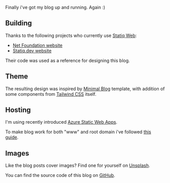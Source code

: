 ﻿---
Title: Under the hood
Published: 2020-05-24
Image: /assets/posts/imattsmart-sm0Bkoj5bnA-unsplash.jpg

ImageAuthor: Markus Spiske
ImageLink: https://unsplash.com/photos/sm0Bkoj5bnA
---
Finally i've got my blog up and running. Again :)

<h2 class="font-semibold text-3xl pt-2">Building</h2>

Thanks to the following projects who currently use <a class="hover:text-teal-600 no-underline text-teal-500 hover:underline" target="_blank" href="https://statiq.dev/web">Statiq Web</a>:

<ul class="list-disc px-8">
<li> <a class="hover:text-teal-600 no-underline text-teal-500 hover:underline" target="_blank" href="https://github.com/dotnet-foundation/website">Net Foundation website</a></li> 
<li><a class="hover:text-teal-600 no-underline text-teal-500 hover:underline" target="_blank" href="https://github.com/statiqdev/statiqdev.github.io">Statiq.dev website</a></li> 
</ul>

Their code was used as a reference for designing this blog.

<h2 class="font-semibold text-3xl pt-2">Theme</h2>

The resulting design was inspired by <a class="hover:text-teal-600 no-underline text-teal-500 hover:underline" target="_blank" href="https://www.tailwindtoolbox.com/templates/minimal-blog">Minimal Blog</a> template, with addition of some components from <a class="hover:text-teal-600 no-underline text-teal-500 hover:underline" target="_blank" href="https://tailwindcss.com">Tailwind CSS</a> itself.

<h2 class="font-semibold text-3xl pt-2">Hosting</h2>

I'm using recently introduced <a class="hover:text-teal-600 no-underline text-teal-500 hover:underline" target="_blank" href="https://docs.microsoft.com/en-us/azure/static-web-apps/">Azure Static Web Apps</a>.

To make blog work for both "www" and root domain i've followed <a class="hover:text-teal-600 no-underline text-teal-500 hover:underline" target="_blank" href="https://burkeholland.github.io/posts/static-app-root-domain/">this guide<a>.

<h2 class="font-semibold text-3xl pt-2">Images</h2>

Like the blog posts cover images? Find one for yourself on <a class="hover:text-teal-600 no-underline text-teal-500 hover:underline" target="_blank" href="https://unsplash.com">Unsplash</a>.

<p class="pt-5">
You can find the source code of this blog on <a class="hover:text-teal-600 no-underline text-teal-500 hover:underline" target="_blank" href="https://github.com/dolifer/blog">GitHub</a>.
</p>